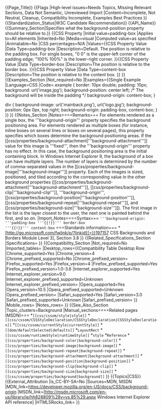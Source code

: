 {{Page_Title}}
{{Flags
|High-level issues=Needs Topics, Missing Relevant Sections, Data Not Semantic, Unreviewed Import
|Content=Incomplete, Not Neutral, Cleanup, Compatibility Incomplete, Examples Best Practices
}}
{{Standardization_Status|W3C Candidate Recommendation}}
{{API_Name}}
{{Summary_Section|Specifies what the background-position property should be relative to.}}
{{CSS Property
|Initial value=padding-box
|Applies to=All elements
|Inherited=No
|Media=visual
|Computed value=as specified
|Animatable=No
|CSS percentages=N/A
|Values={{CSS Property Value
|Data Type=padding-box
|Description=Default. The position is relative to the padding box. For single boxes, "0 0" is the upper-left corner of the padding edge; "100% 100%" is the lower-right corner.
}}{{CSS Property Value
|Data Type=border-box
|Description=The position is relative to the border box.
}}{{CSS Property Value
|Data Type=content-box
|Description=The position is relative to the content box.
}}
}}
{{Examples_Section
|Not_required=No
|Examples={{Single Example
|Language=CSS
|Code=.example {
   border: 10px double;
   padding: 10px;
   background: url('image.jpg');
   background-position: center left;
   /* The background will be inside the padding */
   background-origin: content-box;
}

div {
  background-image: url('mainback.png'), url('logo.jpg');
  background-position: 0px 0px, top right;
  background-origin: padding-box, content-box;
}
}}
}}
{{Notes_Section
|Notes====Remarks===
For elements rendered as a single box, the '''background-origin''' property specifies the background positioning area. For elements rendered as multiple boxes (for instance, inline boxes on several lines or boxes on several pages), this property specifies which boxes determine the background positioning areas.
If the [[css/properties/background-attachment|'''background-attachment''']] value for this image is '''fixed''', then the '''background-origin''' property has no effect. In this case, the background positioning area is the initial containing block.
In Windows Internet Explorer 9, the background of a box can have multiple layers. The number of layers is determined by the number of comma-separated values in the [[css/properties/background-image|'''background-image''']] property. Each of the images is sized, positioned, and tiled according to the corresponding value in the other background properties ([[css/properties/background-attachment|'''background-attachment''']], [[css/properties/background-clip|'''background-clip''']], '''background-origin''', [[css/properties/background-position|'''background-position''']], [[css/properties/background-repeat|'''background-repeat''']], and [[css/properties/background-size|'''background-size''']]). The first image in the list is the layer closest to the user, the next one is painted behind the first, and so on.
|Import_Notes====Syntax===
<code>'''background-origin: '''padding-box '''{{!}}''' border-box '''{{!}}''' content-box</code>
===Standards information===
*[http://go.microsoft.com/fwlink/p/?linkid{{=}}197157 CSS Backgrounds and Borders Module Level 3], Section 3.8
}}
{{Related_Specifications_Section
|Specifications=
}}
{{Compatibility_Section
|Not_required=No
|Imported_tables=
|Desktop_rows={{Compatibility Table Desktop Row
|Chrome_supported=Yes
|Chrome_version=4
|Chrome_prefixed_supported=No
|Chrome_prefixed_version=
|Firefox_supported=Yes
|Firefox_version=4
|Firefox_prefixed_supported=Yes
|Firefox_prefixed_version=1.0-3.6
|Internet_explorer_supported=Yes
|Internet_explorer_version=9.0
|Internet_explorer_prefixed_supported=Unknown
|Internet_explorer_prefixed_version=
|Opera_supported=Yes
|Opera_version=10.5
|Opera_prefixed_supported=Unknown
|Opera_prefixed_version=
|Safari_supported=Yes
|Safari_version=3.0
|Safari_prefixed_supported=Unknown
|Safari_prefixed_version=
}}
|Mobile_rows=
|Notes_rows=
}}
{{See_Also_Section
|Topic_clusters=Background
|Manual_sections====Related pages (MSDN)===
*<code>[[css/cssom/style|style]]</code>
*<code>[[css/cssom/CSSStyleDeclaration/CSSStyleDeclaration|CSSStyleDeclaration]]</code>
*<code>[[css/cssom/currentStyle|currentStyle]]</code>
*<code>[[dom/defaultSelected|defaults]]</code>
*<code>LayoutRect</code>
*<code>[[css/cssom/runtimeStyle|runtimeStyle]]</code>
*<code>style</code>
*<code>Reference</code>
*<code>[[css/properties/background-color|background-color]]</code>
*<code>[[css/properties/background-image|background-image]]</code>
*<code>[[css/properties/background-repeat|background-repeat]]</code>
*<code>[[css/properties/background-attachment|background-attachment]]</code>
*<code>[[css/properties/background-position|background-position]]</code>
*<code>[[css/properties/background-clip|background-clip]]</code>
*<code>[[css/properties/background-size|background-size]]</code>
*<code>[[css/cssom/properties/background|background]]</code>
}}
{{Topics|CSS}}
{{External_Attribution
|Is_CC-BY-SA=No
|Sources=MDN, MSDN
|MDN_link=https://developer.mozilla.org/en-US/docs/CSS/background-origin
|MSDN_link=[http://msdn.microsoft.com/en-us/library/ie/hh828809%28v=vs.85%29.aspx Windows Internet Explorer API reference]
|HTML5Rocks_link=
}}